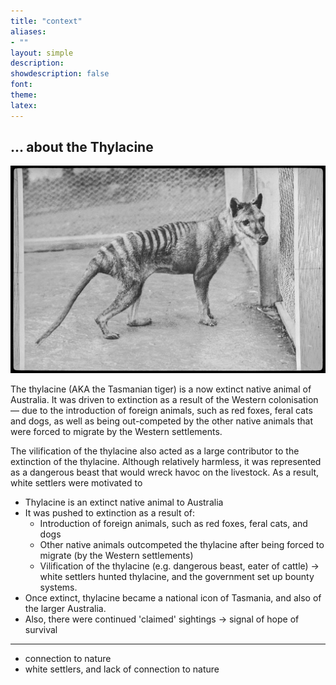 ```yaml
---
title: "context"
aliases:
- ""
layout: simple
description: 
showdescription: false
font: 
theme: 
latex: 
---
```


## ... about the Thylacine

![](assets/thylacine.png)

The thylacine (AKA the Tasmanian tiger) is a now extinct native animal of Australia. It was driven to extinction as a result of the Western colonisation — due to the introduction of foreign animals, such as red foxes, feral cats and dogs, as well as being out-competed by the other native animals that were forced to migrate by the Western settlements.

The vilification of the thylacine also acted as a large contributor to the extinction of the thylacine. Although relatively harmless, it was represented as a dangerous beast that would wreck havoc on the livestock. As a result, white settlers were motivated to 

- Thylacine is an extinct native animal to Australia
- It was pushed to extinction as a result of:
    - Introduction of foreign animals, such as red foxes, feral cats, and dogs
    - Other native animals outcompeted the thylacine after being forced to migrate (by the Western settlements)
    - Vilification of the thylacine (e.g. dangerous beast, eater of cattle) → white settlers hunted thylacine, and the government set up bounty systems.
- Once extinct, thylacine became a national icon of Tasmania, and also of the larger Australia.
- Also, there were continued 'claimed' sightings → signal of hope of survival

---

- connection to nature
- white settlers, and lack of connection to nature

[ed commented that the main focus is the connection of nature then]: #


